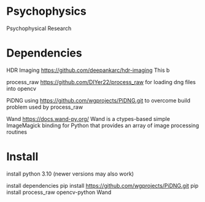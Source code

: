 # Psychophysics
Psychophysical Research


# Dependencies

HDR Imaging
https://github.com/deepankarc/hdr-imaging
This b


process_raw
https://github.com/DIYer22/process_raw
for loading dng files into opencv

PiDNG
using https://github.com/wgprojects/PiDNG.git to overcome build problem
used by process_raw

Wand
https://docs.wand-py.org/
Wand is a ctypes-based simple ImageMagick binding for Python that provides an array of image processing routines


# Install

install python 3.10 (newer versions may also work)

install dependencies
pip install https://github.com/wgprojects/PiDNG.git 
pip install process_raw opencv-python Wand 